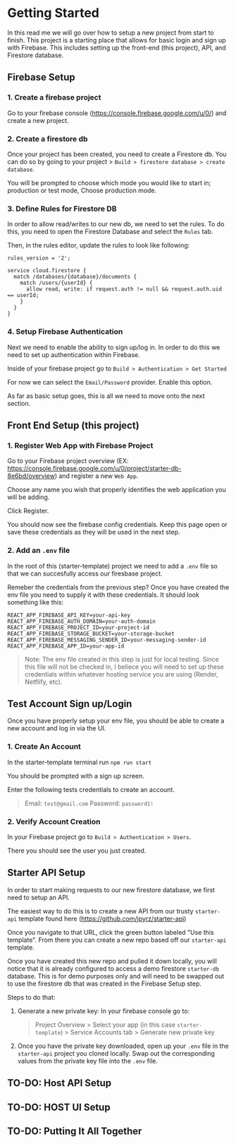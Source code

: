 # Getting Started

In this read me we will go over how to setup a new project from start to finish. This project is a starting place that allows for basic login and sign up with Firebase. This includes setting up the front-end (this project), API, and Firestore database.

## Firebase Setup

### 1. Create a firebase project

Go to your firebase console (https://console.firebase.google.com/u/0/) and create a new project.

### 2. Create a firestore db

Once your project has been created, you need to create a Firestore db. You can do so by going to your project > `Build > firestore database > create database`.

You will be prompted to choose which mode you would like to start in; production or test mode, Choose production mode.

### 3. Define Rules for Firestore DB

In order to allow read/writes to our new db, we need to set the rules. To do this, you need to open the Firestore Database and select the `Rules` tab.

Then, in the rules editor, update the rules to look like following:

```
rules_version = '2';

service cloud.firestore {
  match /databases/{database}/documents {
    match /users/{userId} {
      allow read, write: if request.auth != null && request.auth.uid == userId;
    }
  }
}
```

### 4. Setup Firebase Authentication

Next we need to enable the ability to sign up/log in. In order to do this we need to set up authentication within Firebase.

Inside of your firebase project go to `Build > Authentication > Get Started`

For now we can select the `Email/Password` provider. Enable this option.

As far as basic setup goes, this is all we need to move onto the next section.

## Front End Setup (this project)

### 1. Register Web App with Firebase Project

Go to your Firebase project overview (EX: https://console.firebase.google.com/u/0/project/starter-db-8e6bd/overview) and register a new `Web App`.

Choose any name you wish that properly identifies the web application you will be adding.

Click Register.

You should now see the firebase config credentials. Keep this page open or save these credentials as they will be used in the next step.

### 2. Add an `.env` file

In the root of this (starter-template) project we need to add a `.env` file so that we can succesfully access our firesbase project.

Remeber the credentials from the previous step? Once you have created the env file you need to supply it with these credentials. It should look something like this:

```
REACT_APP_FIREBASE_API_KEY=your-api-key
REACT_APP_FIREBASE_AUTH_DOMAIN=your-auth-domain
REACT_APP_FIREBASE_PROJECT_ID=your-project-id
REACT_APP_FIREBASE_STORAGE_BUCKET=your-storage-bucket
REACT_APP_FIREBASE_MESSAGING_SENDER_ID=your-messaging-sender-id
REACT_APP_FIREBASE_APP_ID=your-app-id
```

> Note: The env file created in this step is just for local testing. Since this file will not be checked in, I beliece you will need to set up these credentials within whatever hosting service you are using (Render, Netflify, etc).

## Test Account Sign up/Login

Once you have properly setup your env file, you should be able to create a new account and log in via the UI.

### 1. Create An Account

In the starter-template terminal run `npm run start`

You should be prompted with a sign up screen.

Enter the following tests credentials to create an account.

> Email: `test@gmail.com`
> Password: `password1!`

### 2. Verify Account Creation

In your Firebase project go to `Build > Authentication > Users`.

There you should see the user you just created.

## Starter API Setup

In order to start making requests to our new firestore database, we first need to setup an API.

The easiest way to do this is to create a new API from our trusty `starter-api` template found here (https://github.com/jpyrz/starter-api)

Once you navigate to that URL, click the green button labeled "Use this template". From there you can create a new repo based off our `starter-api` template.

Once you have created this new repo and pulled it down locally, you will notice that it is already configured to access a demo firestore `starter-db` database. This is for demo purposes only and will need to be swapped out to use the firestore db that was created in the Firebase Setup step.

Steps to do that:

1. Generate a new private key: In your firebase console go to:
   > Project Overview > Select your app (in this case `starter-template`) > Service Accounts tab > Generate new private key
2. Once you have the private key downloaded, open up your `.env` file in the `starter-api` project you cloned locally. Swap out the corresponding values from the private key file into the `.env` file.

## TO-DO: Host API Setup

## TO-DO: HOST UI Setup

## TO-DO: Putting It All Together
